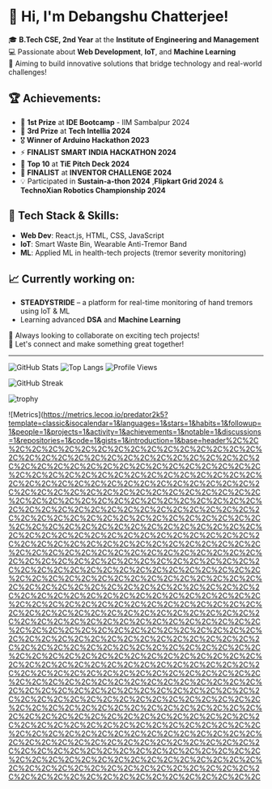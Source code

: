 # 👋 Hi, I'm Debangshu Chatterjee!

🎓 **B.Tech CSE, 2nd Year** at the **Institute of Engineering and Management**  
💻 Passionate about **Web Development**, **IoT**, and **Machine Learning**  
🚀 Aiming to build innovative solutions that bridge technology and real-world challenges!

## 🏆 Achievements:
- 🥇 **1st Prize** at **IDE Bootcamp** - IIM Sambalpur 2024  
- 🥉 **3rd Prize** at **Tech Intellia 2024**  
- 🎖️ **Winner of Arduino Hackathon 2023**  
- ⚡ **FINALIST SMART INDIA HACKATHON 2024**  
- 🌟 **Top 10** at **TiE Pitch Deck 2024**
- 🌟 **FINALIST** at **INVENTOR CHALLENGE 2024**  
- 💡 Participated in **Sustain-a-thon 2024** ,**Flipkart Grid 2024**  & **TechnoXian Robotics Championship 2024**

## 🔧 Tech Stack & Skills:
- **Web Dev**: React.js, HTML, CSS, JavaScript  
- **IoT**: Smart Waste Bin, Wearable Anti-Tremor Band  
- **ML**: Applied ML in health-tech projects (tremor severity monitoring)

## 📈 Currently working on:
- **STEADYSTRIDE** – a platform for real-time monitoring of hand tremors using IoT & ML  
- Learning advanced **DSA** and **Machine Learning**

🌱 Always looking to collaborate on exciting tech projects!  
💬 Let's connect and make something great together!

---

![GitHub Stats](https://github-readme-stats.vercel.app/api?username=predator2k5&show_icons=true&theme=radical)
![Top Langs](https://github-readme-stats.vercel.app/api/top-langs/?username=predator2k5&layout=compact&theme=radical)
![Profile Views](https://komarev.com/ghpvc/?username=predator2k5&color=blue)

![GitHub Streak](https://github-readme-streak-stats.herokuapp.com/?user=predator2k5&theme=radical)

![trophy](https://github-profile-trophy.vercel.app/?username=predator2k5&theme=radical&no-frame=true&row=1&column=7)

![Metrics](https://metrics.lecoq.io/predator2k5?template=classic&isocalendar=1&languages=1&stars=1&habits=1&followup=1&people=1&projects=1&activity=1&achievements=1&notable=1&discussions=1&repositories=1&code=1&gists=1&introduction=1&base=header%2C%2C%2C%2C%2C%2C%2C%2C%2C%2C%2C%2C%2C%2C%2C%2C%2C%2C%2C%2C%2C%2C%2C%2C%2C%2C%2C%2C%2C%2C%2C%2C%2C%2C%2C%2C%2C%2C%2C%2C%2C%2C%2C%2C%2C%2C%2C%2C%2C%2C%2C%2C%2C%2C%2C%2C%2C%2C%2C%2C%2C%2C%2C%2C%2C%2C%2C%2C%2C%2C%2C%2C%2C%2C%2C%2C%2C%2C%2C%2C%2C%2C%2C%2C%2C%2C%2C%2C%2C%2C%2C%2C%2C%2C%2C%2C%2C%2C%2C%2C%2C%2C%2C%2C%2C%2C%2C%2C%2C%2C%2C%2C%2C%2C%2C%2C%2C%2C%2C%2C%2C%2C%2C%2C%2C%2C%2C%2C%2C%2C%2C%2C%2C%2C%2C%2C%2C%2C%2C%2C%2C%2C%2C%2C%2C%2C%2C%2C%2C%2C%2C%2C%2C%2C%2C%2C%2C%2C%2C%2C%2C%2C%2C%2C%2C%2C%2C%2C%2C%2C%2C%2C%2C%2C%2C%2C%2C%2C%2C%2C%2C%2C%2C%2C%2C%2C%2C%2C%2C%2C%2C%2C%2C%2C%2C%2C%2C%2C%2C%2C%2C%2C%2C%2C%2C%2C%2C%2C%2C%2C%2C%2C%2C%2C%2C%2C%2C%2C%2C%2C%2C%2C%2C%2C%2C%2C%2C%2C%2C%2C%2C%2C%2C%2C%2C%2C%2C%2C%2C%2C%2C%2C%2C%2C%2C%2C%2C%2C%2C%2C%2C%2C%2C%2C%2C%2C%2C%2C%2C%2C%2C%2C%2C%2C%2C%2C%2C%2C%2C%2C%2C%2C%2C%2C%2C%2C%2C%2C%2C%2C%2C%2C%2C%2C%2C%2C%2C%2C%2C%2C%2C%2C%2C%2C%2C%2C%2C%2C%2C%2C%2C%2C%2C%2C%2C%2C%2C%2C%2C%2C%2C%2C%2C%2C%2C%2C%2C%2C%2C%2C%2C%2C%2C%2C%2C%2C%2C%2C%2C%2C%2C%2C%2C%2C%2C%2C%2C%2C%2C%2C%2C%2C%2C%2C%2C%2C%2C%2C%2C%2C%2C%2C%2C%2C%2C%2C%2C%2C%2C%2C%2C%2C%2C%2C%2C%2C%2C%2C%2C%2C%2C%2C%2C%2C%2C%2C%2C%2C%2C%2C%2C%2C%2C%2C%2C%2C%2C%2C%2C%2C%2C%2C%2C%2C%2C%2C%2C%2C%2C%2C%2C%2C%2C%2C%2C%2C%2C%2C%2C%2C%2C%2C%2C%2C%2C%2C%2C%2C%2C%2C%2C%2C%2C%2C%2C%2C%2C%2C%2C%2C%2C%2C%2C%2C%2C%2C%2C%2C%2C%2C%2C%2C%2C%2C%2C%2C%2C%2C%2C%2C%2C%2C%2C%2C%2C%2C%2C%2C%2C%2C%2C%2C%2C%2C%2C%2C%2C%2C%2C%2C%2C%2C%2C%2C%2C%2C%2C%2C%2C%2C%2C%2C%2C%2C%2C%2C%2C%2C%2C%2C%2C%2C%2C%2C%2C%2C%2C%2C%2C%2C%2C%2C%2C%2C%2C%2C%2C%2C%2C%2C%2C%2C%2C%2C%2C%2C%2C%2C%2C%2C%2C%2C%2C%2C%2C%2C%2C%2C%2C%2C%2C%2C%2C%2C%2C%2C%2C%2C%2C%2C%2C%2C%2C%2C%2C%2C%2C%2C%2C%2C%2C%2C%2C%2C%2C%2C%2C%2C%2C%2C%2C%2C%2C%2C%2C%2C%2C%2C%2C%2C%2C%2C%2C%2C%2C%2C%2C%2C%2C%2C%2C%2C%2C%2C%2C%2C%2C%2C%2C%2C%2C%2C%2C%2C%2C%2C%2C%2C%2C%2C
